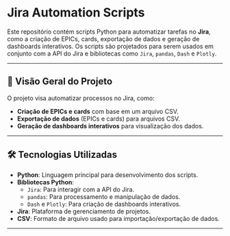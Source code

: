 # Jira Automation Scripts

Este repositório contém scripts Python para automatizar tarefas no **Jira**, como a criação de EPICs, cards, exportação de dados e geração de dashboards interativos. Os scripts são projetados para serem usados em conjunto com a API do Jira e bibliotecas como `Jira`, `pandas`, `Dash` e `Plotly`.

---

## 🚀 **Visão Geral do Projeto**

O projeto visa automatizar processos no Jira, como:
- **Criação de EPICs e cards** com base em um arquivo CSV.
- **Exportação de dados** (EPICs e cards) para arquivos CSV.
- **Geração de dashboards interativos** para visualização dos dados.

---

## 🛠️ **Tecnologias Utilizadas**

- **Python**: Linguagem principal para desenvolvimento dos scripts.
- **Bibliotecas Python**:
  - `Jira`: Para interagir com a API do Jira.
  - `pandas`: Para processamento e manipulação de dados.
  - `Dash` e `Plotly`: Para criação de dashboards interativos.
- **Jira**: Plataforma de gerenciamento de projetos.
- **CSV**: Formato de arquivo usado para importação/exportação de dados.

---

